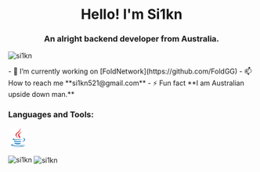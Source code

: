 <h1 align="center">Hello! I'm Si1kn</h1> <h3 align="center">An alright backend developer from Australia.</h3>  <p align="left"> <img src="https://komarev.com/ghpvc/?username=si1kn&label=Profile%20views&color=0e75b6&style=flat" alt="si1kn" /> </p>  - 🔭 I’m currently working on [FoldNetwork](https://github.com/FoldGG)  - 📫 How to reach me **si1kn521@gmail.com**  - ⚡ Fun fact **I am Australian upside down man.**   <h3 align="left">Languages and Tools:</h3> <p align="left"> <a href="https://www.java.com" target="_blank"> <img src="https://raw.githubusercontent.com/devicons/devicon/master/icons/java/java-original.svg" alt="java" width="40" height="40"/> </a> </p>  <p><img align="left" src="https://github-readme-stats.vercel.app/api/top-langs?username=si1kn&show_icons=true&locale=en&layout=compact" alt="si1kn" /></p>  <p>&nbsp;<img align="center" src="https://github-readme-stats.vercel.app/api?username=si1kn&show_icons=true&locale=en" alt="si1kn" /></p>
